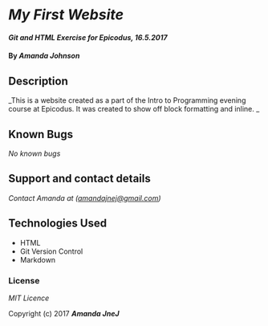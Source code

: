 # _My First Website_

#### _Git and HTML Exercise for Epicodus, 16.5.2017_

#### By _**Amanda Johnson**_

## Description

_This is a website created as a part of the Intro to Programming evening course at Epicodus. It was created to show off block formatting and inline. _

## Known Bugs

_No known bugs_

## Support and contact details

_Contact Amanda at (amandajnej@gmail.com)_

## Technologies Used

* HTML
* Git Version Control
* Markdown

### License

*MIT Licence*

Copyright (c) 2017 **_Amanda JneJ_**
